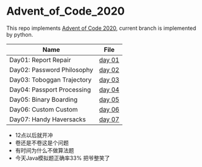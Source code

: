 # Advent_of_Code_2020
This repo implements [Advent of Code 2020](https://adventofcode.com/), current branch is implemented by python.

| Name                       | File                     |
| -------------------------- | ------------------------ |
| Day01: Report Repair       | [day 01](day01/day01.py) |
| Day02: Password Philosophy | [day 02](day02/day02.py) |
| Day03: Toboggan Trajectory | [day 03](day03/day03.py) |
| Day04: Passport Processing | [day 04](day04/day04.py) |
| Day05: Binary Boarding     | [day 05](day05/day05.py) |
| Day06: Custom Custom       | [day 06](day06/day06.py) |
| Day07: Handy Haversacks    | [day 07](day07/day07.py) |

- 12点以后就开冲
- 卷还是不卷这是个问题
- 有时间为什么不做算法题
- 今天Java模拟题正确率33% 把爷整笑了

